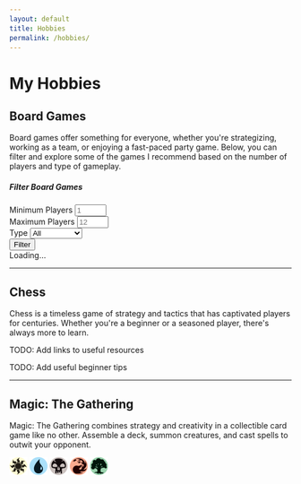 ```yaml
---
layout: default
title: Hobbies
permalink: /hobbies/
---
```


# My Hobbies

## Board Games
<p>Board games offer something for everyone, whether you're strategizing, working as a team, or enjoying a fast-paced party game. Below, you can filter and explore some of the games I recommend based on the number of players and type of gameplay.</p>

<div class="card mb-4">
    <div class="card-body">
        <h5 class="card-title">Filter Board Games</h5>
        <div class="row">
            <div class="col-md-4">
                <label for="min-players" class="form-label">Minimum Players</label>
                <input type="number" id="min-players" class="form-control" placeholder="1" min="1" max="12" oninput="this.value = Math.abs(this.value)">
            </div>
            <div class="col-md-4">
                <label for="max-players" class="form-label">Maximum Players</label>                
                <input type="number" id="max-players" class="form-control" placeholder="12" min="1" max="12" oninput="this.value = Math.abs(this.value)">
            </div>
            <div class="col-md-4">
                <label for="type" class="form-label">Type</label>
                <select id="type" class="form-select">
                    <option value="">All</option>
                    <option value="strategy">Strategy</option>
                    <option value="party">Party</option>
                    <option value="deckbuilder">Deckbuilder</option>
                </select>
            </div>
        </div>
        <button class="btn btn-primary mt-3" onclick="filterGames()">Filter</button>
    </div>
</div>

<!-- ### Board Game Results -->
<!-- Loading Spinner -->
<div id="loading-spinner" class="d-none text-center my-3">
  <div class="spinner-border text-primary" role="status">
    <span class="visually-hidden">Loading...</span>
  </div>
</div>

<div id="game-list" class="row row-cols-1 row-cols-md-2 row-cols-lg-3 g-4">
    <!-- Cards dynamically generated by JavaScript will appear here -->
</div>

---

## Chess
<p>Chess is a timeless game of strategy and tactics that has captivated players for centuries. Whether you're a beginner or a seasoned player, there's always more to learn.</p>
<p>TODO: Add links to useful resources</p>
<p>TODO: Add useful beginner tips</p>
<p>
    <i class="fas fa-chess-king"></i> 
    <i class="fas fa-chess-queen"></i>   
    <i class="fas fa-chess-rook"></i>  
    <i class="fas fa-chess-bishop"></i>  
    <i class="fas fa-chess-knight"></i>  
    <i class="fas fa-chess-pawn"></i>  
</p>

---

## Magic: The Gathering
<p>Magic: The Gathering combines strategy and creativity in a collectible card game like no other. Assemble a deck, summon creatures, and cast spells to outwit your opponent.</p>
<p>
    <img src="/assets/images/mtg/plains.svg" alt="Plains" width="32">
    <img src="/assets/images/mtg/island.svg" alt="Island" width="32">
    <img src="/assets/images/mtg/swamp.svg" alt="Swamp" width="32">
    <img src="/assets/images/mtg/mountain.svg" alt="Mountain" width="32">
    <img src="/assets/images/mtg/forest.svg" alt="Forest" width="32">
</p>

<script src="/assets/js/boardgames.js"></script>
